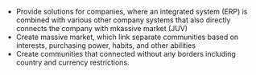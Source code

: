 - Provide solutions for companies, where an integrated system (ERP) is combined with various other company systems that also directly connects the company with mkassive market (JUV)
- Create massive market, which link separate communities based on interests, purchasing power, habits, and other abilities
- Create communities that connected without any borders including country and currency restrictions.
